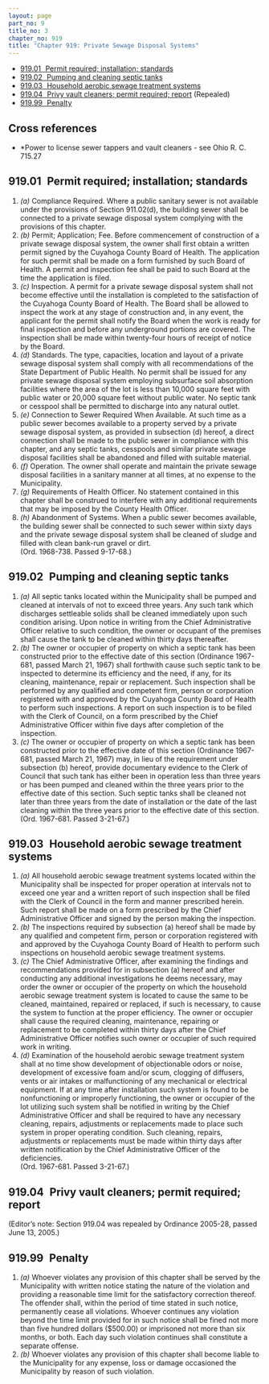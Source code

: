 ```yaml
---
layout: page
part_no: 9
title_no: 3
chapter_no: 919
title: "Chapter 919: Private Sewage Disposal Systems"
---
```


* [919.01   Permit required; installation; standards](#91901-permit-required-installation-standards)
* [919.02   Pumping and cleaning septic tanks](#91902-pumping-and-cleaning-septic-tanks)
* [919.03   Household aerobic sewage treatment systems](#91903-household-aerobic-sewage-treatment-systems)
* [919.04   Privy vault cleaners; permit required; report](#91904-privy-vault-cleaners-permit-required-report) (Repealed)
* [919.99   Penalty](#91999-penalty)

## Cross references

* *Power to license sewer tappers and vault cleaners - see Ohio R. C. 715.27

## 919.01   Permit required; installation; standards

1. _(a)_ Compliance Required. Where a public sanitary sewer is not available
under the provisions of Section 911.02(d), the building sewer shall be connected to a private sewage disposal
system complying with the provisions of this chapter.
2. _(b)_ Permit; Application; Fee. Before commencement of construction of a
private sewage disposal system, the owner shall first obtain a written permit
signed by the Cuyahoga County Board of Health. The application for such permit
shall be made on a form furnished by such Board of Health. A permit and
inspection fee shall be paid to such Board at the time the application is
filed.
3. _(c)_ Inspection. A permit for a private sewage disposal system shall not
become effective until the installation is completed to the satisfaction of the
Cuyahoga County Board of Health. The Board shall be allowed to inspect the work
at any stage of construction and, in any event, the applicant for the permit
shall notify the Board when the work is ready for final inspection and before
any underground portions are covered. The inspection shall be made within
twenty-four hours of receipt of notice by the Board.
4. _(d)_ Standards. The type, capacities, location and layout of a private
sewage disposal system shall comply with all recommendations of the State
Department of Public Health. No permit shall be issued for any private sewage
disposal system employing subsurface soil absorption facilities where the area
of the lot is less than 10,000 square feet with public water or 20,000 square
feet without public water. No septic tank or cesspool shall be permitted to
discharge into any natural outlet.
5. _(e)_ Connection to Sewer Required When Available. At such time as a public
sewer becomes available to a property served by a private sewage disposal
system, as provided in subsection (d) hereof, a direct connection shall be made
to the public sewer in compliance with this chapter, and any septic tanks,
cesspools and similar private sewage disposal facilities shall be abandoned and
filled with suitable material.
6. _(f)_ Operation. The owner shall operate and maintain the private sewage
disposal facilities in a sanitary manner at all times, at no expense to the
Municipality.
7. _(g)_ Requirements of Health Officer. No statement contained in this chapter
shall be construed to interfere with any additional requirements that may be
imposed by the County Health Officer.
8. _(h)_ Abandonment of Systems. When a public sewer becomes available, the
building sewer shall be connected to such sewer within sixty days and the
private sewage disposal system shall be cleaned of sludge and filled with clean
bank-run gravel or dirt.  
(Ord. 1968-738. Passed 9-17-68.)

## 919.02   Pumping and cleaning septic tanks

1. _(a)_ All septic tanks located within the Municipality shall be pumped and
cleaned at intervals of not to exceed three years. Any such tank which
discharges settleable solids shall be cleaned immediately upon such condition
arising. Upon notice in writing from the Chief Administrative Officer relative
to such condition, the owner or occupant of the premises shall cause the tank
to be cleaned within thirty days thereafter.
2. _(b)_ The owner or occupier of property on which a septic tank has been
constructed prior to the effective date of this section (Ordinance 1967-681,
passed March 21, 1967) shall forthwith cause such septic tank to be inspected
to determine its efficiency and the need, if any, for its cleaning,
maintenance, repair or replacement. Such inspection shall be performed by any
qualified and competent firm, person or corporation registered with and
approved by the Cuyahoga County Board of Health to perform such inspections. A
report on such inspection is to be filed with the Clerk of Council, on a form
prescribed by the Chief Administrative Officer within five days after
completion of the inspection.
3. _(c)_ The owner or occupier of property on which a septic tank has been
constructed prior to the effective date of this section (Ordinance 1967-681,
passed March 21, 1967) may, in lieu of the requirement under subsection (b)
hereof, provide documentary evidence to the Clerk of Council that such tank has
either been in operation less than three years or has been pumped and cleaned
within the three years prior to the effective date of this section. Such septic
tanks shall be cleaned not later than three years from the date of installation
or the date of the last cleaning within the three years prior to the effective
date of this section.  
(Ord. 1967-681. Passed 3-21-67.)

## 919.03   Household aerobic sewage treatment systems

1. _(a)_ All household aerobic sewage treatment systems located within the
Municipality shall be inspected for proper operation at intervals not to exceed
one year and a written report of such inspection shall be filed with the Clerk
of Council in the form and manner prescribed herein. Such report shall be made
on a form prescribed by the Chief Administrative Officer and signed by the
person making the inspection.
2. _(b)_ The inspections required by subsection (a) hereof shall be made by
any qualified and competent firm, person or corporation registered with and
approved by the Cuyahoga County Board of Health to perform such inspections on
household aerobic sewage treatment systems.
3. _(c)_ The Chief Administrative Officer, after examining the findings and
recommendations provided for in subsection (a) hereof and after conducting any
additional investigations he deems necessary, may order the owner or occupier
of the property on which the household aerobic sewage treatment system is
located to cause the same to be cleaned, maintained, repaired or replaced, if
such is necessary, to cause the system to function at the proper efficiency.
The owner or occupier shall cause the required cleaning, maintenance, repairing
or replacement to be completed within thirty days after the Chief
Administrative Officer notifies such owner or occupier of such required work in
writing.
4. _(d)_ Examination of the household aerobic sewage treatment system shall at
no time show development of objectionable odors or noise, development of
excessive foam and/or scum, clogging of diffusers, vents or air intakes or
malfunctioning of any mechanical or electrical equipment. If at any time after
installation such system is found to be nonfunctioning or improperly
functioning, the owner or occupier of the lot utilizing such system shall be
notified in writing by the Chief Administrative Officer and shall be required
to have any necessary cleaning, repairs, adjustments or replacements made to
place such system in proper operating condition. Such cleaning, repairs,
adjustments or replacements must be made within thirty days after written
notification by the Chief Administrative Officer of the deficiencies.  
(Ord. 1967-681. Passed 3-21-67.)

## 919.04   Privy vault cleaners; permit required; report

(Editor’s note: Section 919.04 was repealed by Ordinance 2005-28, passed June 13, 2005.)

## 919.99   Penalty

1. _(a)_ Whoever violates any provision of this chapter shall be served by the
Municipality with written notice stating the nature of the violation and
providing a reasonable time limit for the satisfactory correction thereof. The
offender shall, within the period of time stated in such notice, permanently
cease all violations. Whoever continues any violation beyond the time limit
provided for in such notice shall be fined not more than five hundred dollars
($500.00) or imprisoned not more than six months, or both. Each day such
violation continues shall constitute a separate offense.
2. _(b)_ Whoever violates any provision of this chapter shall become liable to
the Municipality for any expense, loss or damage occasioned the Municipality by
reason of such violation.

